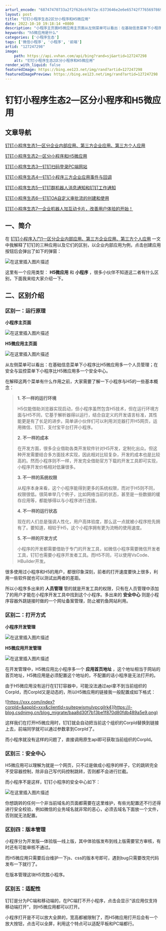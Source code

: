 ```yaml
---
arturl_encode: "68747470733a2f2f626c6f672e:6373646e2e6e65742f77656978696e5f33333030353131372f:61727469636c652f64657461696c732f313237323437323938"
layout: post
title: "钉钉小程序生态2区分小程序和H5微应用"
date: 2022-10-10 19:18:14 +0800
description: "小程序主页面H5微应用主页面从左侧菜单可以看出：在基础信息菜单下小程序比H5微应用多一个人员管理；在"
keywords: "h5微应用是什么"
categories: ['小程序生态']
tags: ['微信小程序', '小程序', '前端']
artid: "127247298"
image:
    path: https://api.vvhan.com/api/bing?rand=sj&artid=127247298
    alt: "钉钉小程序生态2区分小程序和H5微应用"
render_with_liquid: false
featuredImage: https://bing.ee123.net/img/rand?artid=127247298
featuredImagePreview: https://bing.ee123.net/img/rand?artid=127247298
---
```


# 钉钉小程序生态2—区分小程序和H5微应用

## 文章导航

[钉钉小程序生态1—区分企业内部应用、第三方企业应用、第三方个人应用](https://blog.csdn.net/weixin_33005117/article/details/127212910)
  
[钉钉小程序生态2—区分小程序和H5微应用](https://blog.csdn.net/weixin_33005117/article/details/127247298)
  
[钉钉小程序生态3—钉钉扫码登录PC端网站](https://blog.csdn.net/weixin_33005117/article/details/128192486)
  
[钉钉小程序生态4—钉钉小程序三方企业应用事件与回调](https://blog.csdn.net/weixin_33005117/article/details/130088970)
  
[钉钉小程序生态5—钉钉群机器人消息通知和钉钉工作通知](https://blog.csdn.net/weixin_33005117/article/details/130067798)
  
[钉钉小程序生态6—钉钉OA自定义审批流的创建和使用](https://blog.csdn.net/weixin_33005117/article/details/134042076)
  
[钉钉小程序生态7—企业机器人加互动卡片，改善用户体验的开始！](https://blog.csdn.net/weixin_33005117/article/details/135393748)

## 一、简介

在
[钉钉小程序入门1—区分企业内部应用、第三方企业应用、第三方个人应用](https://blog.csdn.net/weixin_33005117/article/details/127212910?spm=1001.2014.3001.5501)
一文中我解释了钉钉的三种应用以及它们的区别，以企业内部应用为例，点击创建应用按钮后会弹出了如下的弹窗：
  
![在这里插入图片描述](https://i-blog.csdnimg.cn/blog_migrate/caa68d036277774fa2f3c3d0e3df12f6.png)
  
这里有一个应用类型：
**H5微应用**
和
**小程序**
，很多小伙伴不知道这二者有什么区别，下面我来给大家介绍一下。

## 二、区别介绍

### 区别一：运行原理

**小程序主页面**
  
![在这里插入图片描述](https://i-blog.csdnimg.cn/blog_migrate/b406efd34b8c4913df0afe7b1b064441.png)

**H5微应用主页面**
  
![在这里插入图片描述](https://i-blog.csdnimg.cn/blog_migrate/4c7bffe20adc0f2ff939d49e0fcf1fe9.png)
  
从左侧菜单可以看出：在基础信息菜单下小程序比H5微应用多一个人员管理；在安全与监控菜单下小程序比H5微应用多一个安全中心。

在解释这两个菜单有什么作用之前，大家需要了解一下小程序与H5的一些基本概念：

> **1. 不一样的运行环境**
>   
> H5仅能借助浏览器实现启动，但小程序虽然包含H5技术，但在运行环境方面与H5不同，它基于解析器得以运行，结合自定义的开发语言标准，其性能更是有了长足的进步。简单讲小伙伴们可以利用浏览器打开H5网页，运用微信、钉钉、支付宝平台打开小程序。
>
> **2. 不一样的成本**
>   
> 在开发方面，很多企业借助各类开发软件针对H5开发，定制化出众。但这种开发需要结合多方面技术实现，因此相对比较复杂，开发的成本也是比较高的。然而小程序则不一样，开发完全借助官方下载的开发工具即可实现，小程序开发价格相对低廉很多。
>
> **3. 不一样的系统权限**
>   
> 从程序本身来看，这个小程序能得到更多的系统权限，而对于H5则不同，权限很低。很简单举几个例子，比如网络当前的状态，甚至是一些数据的缓存应用等，都能够得以与小程序进行连接。
>
> **4. 不一样的运行状态**
>   
> 现在的人们总是强调人性化，用户高体验度，那么这一点就被小程序抢先拥有了。要知道，相较于H5，这个小程序拥有更为流畅的使用速度。
>
> **5. 不一样的开发方式**
>   
> 小程序的开发都需要借助于专门的开发工具，如微信小程序需要微信开发者工具，钉钉也需要小程序开发者工具。而H5不同，可以使用VsCode、HBuilder开发。

很多使用过小程序和H5的用户，都很印象深刻，前者的打开速度要快上很多，利用一些软件就也可以测试出两者的差距。

所以小程序多出来的
**人员管理**
管的就是开发工具的权限，只有在人员管理中添加了的用户才能在小程序开发工具中找到这个小程序。多出来的
**安全中心**
则是小程序容器外跳链接时做的一个网址备案管理，防止被钓鱼网站利用。

### 区别二：打开方式

**小程序开发管理**
  
![在这里插入图片描述](https://i-blog.csdnimg.cn/blog_migrate/b119883e059b31f2751c677de7e35f68.png)
  
**H5微应用开发管理**
  
![在这里插入图片描述](https://i-blog.csdnimg.cn/blog_migrate/118f292bc6eed05ece57217b8a6ea7f4.png)
  
在开发管理中，H5微应用比小程序多一个
**应用首页地址**
，这个地址相当于网站的首页地址，H5微应用是必须配置这个地址的，不配置的话小程序是无法打开的。

由于H5微应用没有运行在钉钉容器中，可能没法通过api拿不到当前组织的CorpId，而CorpId又是动态的，所以H5微应用的链接我一般配置成如下格式：
  
![https://xxx.com/index?corpId=&appId=xxx&clientId=suitepwismulvpcgilrk4](https://i-blog.csdnimg.cn/blog_migrate/baa8d30f7b13be1f870d80fdb489a5e9.png)

这样我们在打开H5微应用时，钉钉就会自动把当前这个组织的CorpId替换到链接上去，前端同学就可以通过参数拿到CorpId了。

而小程序就没有这样的问题了，直接调用原生api即可获取当前组织的CorpId。

### 区别三：安全中心

H5微应用可以理解为就是一个网页，只不过是做成小程序的样子，它的跳转完全不受容器控制，除非自己写代码控制跳转，否则都不会进行拦截。
  
而小程序不是这样，钉钉小程序的安全中心如下：
  
![在这里插入图片描述](https://i-blog.csdnimg.cn/blog_migrate/7cea862df6a93dbd75721b3a28011552.png)
  
你想跳转的任何一个非当前域名的页面都需要在这里维护，有些光配置还不行还得进行安全校验，例如微信的业务域名就非常的恶心，必须去域名下面放一个文件，否则就无法配置。

### 区别四：版本管理

小程序分为开发版—体验版—线上版，其中体验版发布到线上版需要官方审核，有时还有可能审核不通过。
  
而H5微应用只需要后台维护一下js、css的版本号即可，遇到bug只需要改完代码发布一下就行了。
  
在版本管理这块H5完胜小程序。

### 区别五：适配性

钉钉是分为PC端和移动端的，在PC端打不开小程序，点击会显示“该应用仅支持移动端打开”，则H5微应用都可以打开。
  
小程序打开是不可以放大全屏的，宽高都被限制了，而H5微应用打开后会有一个放大按钮，点击可以全屏，利用这个特点可以适配平板和PC端都行。